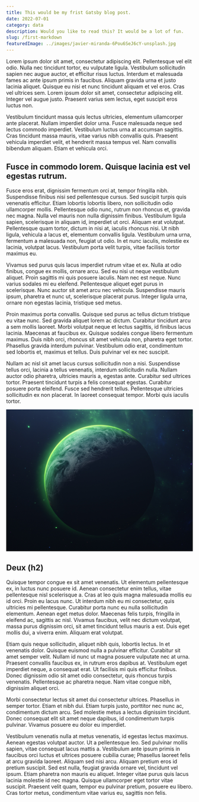 ```yaml
---
title: This would be my frist Gatsby blog post.
date: 2022-07-01
category: data
description: Would you like to read this? It would be a lot of fun.
slug: /first-markdown
featuredImage: ../images/javier-miranda-6Pou6SeJ6cY-unsplash.jpg
---
```


Lorem ipsum dolor sit amet, consectetur adipiscing elit. Pellentesque vel elit odio. Nulla nec tincidunt tortor, eu vulputate ligula. Vestibulum sollicitudin sapien nec augue auctor, et efficitur risus luctus. Interdum et malesuada fames ac ante ipsum primis in faucibus. Aliquam gravida urna et justo lacinia aliquet. Quisque eu nisi et nunc tincidunt aliquam et vel eros. Cras vel ultrices sem. Lorem ipsum dolor sit amet, consectetur adipiscing elit. Integer vel augue justo. Praesent varius sem lectus, eget suscipit eros luctus non.

Vestibulum tincidunt massa quis lectus ultricies, elementum ullamcorper ante placerat. Nullam imperdiet dolor urna. Fusce malesuada neque sed lectus commodo imperdiet. Vestibulum luctus urna at accumsan sagittis. Cras tincidunt massa mauris, vitae varius nibh convallis quis. Praesent vehicula imperdiet velit, et hendrerit massa tempus vel. Nam convallis bibendum aliquam. Etiam et vehicula orci.

## Fusce in commodo lorem. Quisque lacinia est vel egestas rutrum. 

Fusce eros erat, dignissim fermentum orci at, tempor fringilla nibh. Suspendisse finibus nisi sed pellentesque cursus. Sed suscipit turpis quis venenatis efficitur. Etiam lobortis lobortis libero, non sollicitudin odio ullamcorper mollis. Pellentesque odio nunc, rutrum non rhoncus et, gravida nec magna. Nulla vel mauris non nulla dignissim finibus. Vestibulum ligula sapien, scelerisque in aliquam id, imperdiet ut orci. Aliquam erat volutpat. Pellentesque quam tortor, dictum in nisi at, iaculis rhoncus nisi. Ut nibh ligula, vehicula a lacus et, elementum convallis ligula. Vestibulum urna urna, fermentum a malesuada non, feugiat ut odio. In et nunc iaculis, molestie ex lacinia, volutpat lacus. Vestibulum porta velit turpis, vitae facilisis tortor maximus eu.

Vivamus sed purus quis lacus imperdiet rutrum vitae et ex. Nulla at odio finibus, congue ex mollis, ornare arcu. Sed eu nisi ut neque vestibulum aliquet. Proin sagittis mi quis posuere iaculis. Nam nec est neque. Nunc varius sodales mi eu eleifend. Pellentesque aliquet eget purus in scelerisque. Nunc auctor sit amet arcu nec vehicula. Suspendisse mauris ipsum, pharetra et nunc ut, scelerisque placerat purus. Integer ligula urna, ornare non egestas lacinia, tristique sed metus.

Proin maximus porta convallis. Quisque sed purus ac tellus dictum tristique eu vitae nunc. Sed gravida aliquet lorem ac dictum. Curabitur tincidunt arcu a sem mollis laoreet. Morbi volutpat neque et lectus sagittis, id finibus lacus lacinia. Maecenas at faucibus ex. Quisque sodales congue libero fermentum maximus. Duis nibh orci, rhoncus sit amet vehicula non, pharetra eget tortor. Phasellus gravida interdum pulvinar. Vestibulum odio erat, condimentum sed lobortis et, maximus et tellus. Duis pulvinar vel ex nec suscipit.

Nullam ac nisl sit amet lacus cursus sollicitudin non a nisi. Suspendisse tellus orci, lacinia a tellus venenatis, interdum sollicitudin nulla. Nullam auctor odio pharetra, ultricies mauris a, egestas ante. Curabitur sed ultrices tortor. Praesent tincidunt turpis a felis consequat egestas. Curabitur posuere porta eleifend. Fusce sed hendrerit tellus. Pellentesque ultricies sollicitudin ex non placerat. In laoreet consequat tempor. Morbi quis iaculis tortor.

![the alt text](../images/javier-miranda-b_fob3Te8Uk-unsplash.jpg)

## Deux (h2)

Quisque tempor congue ex sit amet venenatis. Ut elementum pellentesque ex, in luctus nunc posuere id. Aenean consectetur enim tellus, vitae pellentesque nisl scelerisque a. Cras at leo quis magna malesuada mollis eu id orci. Proin eu lacus nunc. Ut interdum nibh eu mi consectetur, quis ultricies mi pellentesque. Curabitur porta nunc eu nulla sollicitudin elementum. Aenean eget metus dolor. Maecenas felis turpis, fringilla in eleifend ac, sagittis ac nisl. Vivamus faucibus, velit nec dictum volutpat, massa purus dignissim orci, sit amet tincidunt tellus mauris a est. Duis eget mollis dui, a viverra enim. Aliquam erat volutpat.

Etiam quis neque sollicitudin, aliquet nibh quis, lobortis lectus. In et venenatis dolor. Quisque euismod nulla a pulvinar efficitur. Curabitur sit amet semper velit. Nullam id nunc ut magna posuere vulputate nec at urna. Praesent convallis faucibus ex, in rutrum eros dapibus at. Vestibulum eget imperdiet neque, a consequat erat. Ut facilisis mi quis efficitur finibus. Donec dignissim odio sit amet odio consectetur, quis rhoncus turpis venenatis. Pellentesque ac pharetra neque. Nam vitae congue nibh, dignissim aliquet orci.

Morbi consectetur lectus sit amet dui consectetur ultrices. Phasellus in semper tortor. Etiam et nibh dui. Etiam turpis justo, porttitor nec nunc ac, condimentum dictum arcu. Sed molestie metus a lectus dignissim tincidunt. Donec consequat elit sit amet neque dapibus, id condimentum turpis pulvinar. Vivamus posuere eu dolor eu imperdiet.

Vestibulum venenatis nulla at metus venenatis, id egestas lectus maximus. Aenean egestas volutpat auctor. Ut a pellentesque leo. Sed pulvinar mollis sapien, vitae consequat lacus mattis a. Vestibulum ante ipsum primis in faucibus orci luctus et ultrices posuere cubilia curae; Phasellus laoreet felis at arcu gravida laoreet. Aliquam sed nisi arcu. Aliquam pretium eros id pretium suscipit. Sed est nulla, feugiat gravida ornare vel, tincidunt vel ipsum. Etiam pharetra non mauris eu aliquet. Integer vitae purus quis lacus lacinia molestie id nec magna. Quisque ullamcorper eget tortor vitae suscipit. Praesent velit quam, tempor eu pulvinar pretium, posuere eu libero. Cras tortor metus, condimentum vitae varius eu, sagittis non felis.